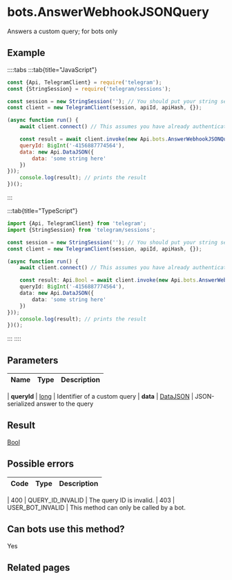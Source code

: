 # bots.AnswerWebhookJSONQuery

Answers a custom query; for bots only



## Example

::::tabs
:::tab{title="JavaScript"}
```js
const {Api, TelegramClient} = require('telegram');
const {StringSession} = require('telegram/sessions');

const session = new StringSession(''); // You should put your string session here
const client = new TelegramClient(session, apiId, apiHash, {});

(async function run() {
    await client.connect() // This assumes you have already authenticated with .start()

    const result = await client.invoke(new Api.bots.AnswerWebhookJSONQuery({
    queryId: BigInt('-4156887774564'),
    data: new Api.DataJSON({
        data: 'some string here'
    })
}));
    console.log(result); // prints the result
})();
```
:::

:::tab{title="TypeScript"}
```ts
import {Api, TelegramClient} from 'telegram';
import {StringSession} from 'telegram/sessions';

const session = new StringSession(''); // You should put your string session here
const client = new TelegramClient(session, apiId, apiHash, {});

(async function run() {
    await client.connect() // This assumes you have already authenticated with .start()

    const result: Api.Bool = await client.invoke(new Api.bots.AnswerWebhookJSONQuery({
    queryId: BigInt('-4156887774564'),
    data: new Api.DataJSON({
        data: 'some string here'
    })
}));
    console.log(result); // prints the result
})();
```
:::
::::



## Parameters

| Name | Type | Description |
| :--: | ---- | ----------- |

| **queryId** | [long](https://core.telegram.org/type/long) | Identifier of a custom query 
| **data** | [DataJSON](https://core.telegram.org/type/DataJSON) | JSON-serialized answer to the query 


## Result

[Bool](https://core.telegram.org/type/Bool)



## Possible errors

| Code | Type | Description |
| :--: | ---- | ----------- |

| 400 | QUERY\_ID\_INVALID | The query ID is invalid. 
| 403 | USER\_BOT\_INVALID | This method can only be called by a bot. 


## Can bots use this method?

Yes

## Related pages


